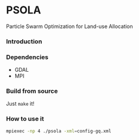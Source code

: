PSOLA
=====

Particle Swarm Optimization for Land-use Allocation

### Introduction


### Dependencies
* GDAL
* MPI

### Build from source
Just `make` it!

### How to use it
```bash
mpiexec -np 4 ./psola -xml=config-gq.xml
```

